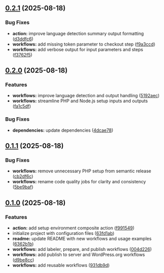 ## [0.2.1](https://github.com/SP-Libraries/actions/compare/v0.2.0...v0.2.1) (2025-08-18)

### Bug Fixes

* **action:** improve language detection summary output formatting ([d3ddfc6](https://github.com/SP-Libraries/actions/commit/d3ddfc63cd823ab3e161d38221f71a05af947685))
* **workflows:** add missing token parameter to checkout step ([f9a3ccd](https://github.com/SP-Libraries/actions/commit/f9a3ccdb4884e733c483b78bc0fdf35291a0d6a1))
* **workflows:** add verbose output for input parameters and steps ([f3762f5](https://github.com/SP-Libraries/actions/commit/f3762f53eabd890626c3bb595c98dbd685799a0e))

## [0.2.0](https://github.com/SP-Libraries/actions/compare/v0.1.1...v0.2.0) (2025-08-18)

### Features

* **workflows:** improve language detection and output handling ([5192aec](https://github.com/SP-Libraries/actions/commit/5192aecb33bb993cebd0b14a246a5c39932b9f29))
* **workflows:** streamline PHP and Node.js setup inputs and outputs ([fa1c5df](https://github.com/SP-Libraries/actions/commit/fa1c5df1b438489d9f6f44106e967af7abc9602a))

### Bug Fixes

* **dependencies:** update dependencies ([4dcae78](https://github.com/SP-Libraries/actions/commit/4dcae789ba13a90fd961f9bbe3ac588fff28fa7c))

## [0.1.1](https://github.com/SP-Libraries/actions/compare/v0.1.0...v0.1.1) (2025-08-18)

### Bug Fixes

* **workflows:** remove unnecessary PHP setup from semantic release ([cb2df6c](https://github.com/SP-Libraries/actions/commit/cb2df6c89f561fae97d44f136dbe001f3402a5b7))
* **workflows:** rename code quality jobs for clarity and consistency ([5be9baf](https://github.com/SP-Libraries/actions/commit/5be9bafebab2689999531d5011c2ed136ea9241a))

## [0.1.0](https://github.com/SP-Libraries/actions/compare/v0.0.0...v0.1.0) (2025-08-18)

### Features

* **action:** add setup environment composite action ([f991549](https://github.com/SP-Libraries/actions/commit/f9915496fd0b539e997cf4abbe5c997b1749e810))
* initialize project with configuration files ([63fd1ab](https://github.com/SP-Libraries/actions/commit/63fd1ab0b3c369d01c1e91794daa7ee58fe3d42e))
* **readme:** update README with new workflows and usage examples ([6362b1b](https://github.com/SP-Libraries/actions/commit/6362b1be2537dfd06762bfcd02bdff527770d59f))
* **workflows:** add labeler, prepare, and publish workflows ([004d226](https://github.com/SP-Libraries/actions/commit/004d22631935152d47d26f919123355e8029d48d))
* **workflows:** add publish to server and WordPress.org workflows ([d9be8cc](https://github.com/SP-Libraries/actions/commit/d9be8cc71434ff7f51bf632615b8318b91f471e3))
* **workflows:** add reusable workflows ([931db9d](https://github.com/SP-Libraries/actions/commit/931db9d481ad23eef1d6c9b9383cb4d07359a986))

